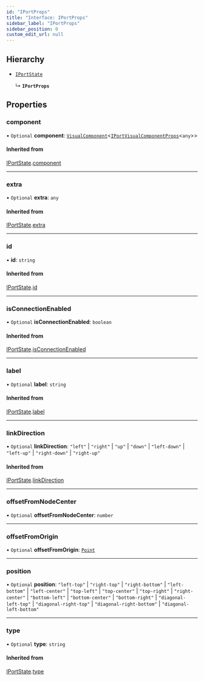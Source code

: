 ```yaml
---
id: "IPortProps"
title: "Interface: IPortProps"
sidebar_label: "IPortProps"
sidebar_position: 0
custom_edit_url: null
---
```


## Hierarchy

- [`IPortState`](IPortState)

  ↳ **`IPortProps`**

## Properties

### component

• `Optional` **component**: [`VisualComponent`](../#visualcomponent)<[`IPortVisualComponentProps`](IPortVisualComponentProps)<`any`\>\>

#### Inherited from

[IPortState](IPortState).[component](IPortState#component)

___

### extra

• `Optional` **extra**: `any`

#### Inherited from

[IPortState](IPortState).[extra](IPortState#extra)

___

### id

• **id**: `string`

#### Inherited from

[IPortState](IPortState).[id](IPortState#id)

___

### isConnectionEnabled

• `Optional` **isConnectionEnabled**: `boolean`

#### Inherited from

[IPortState](IPortState).[isConnectionEnabled](IPortState#isconnectionenabled)

___

### label

• `Optional` **label**: `string`

#### Inherited from

[IPortState](IPortState).[label](IPortState#label)

___

### linkDirection

• `Optional` **linkDirection**: ``"left"`` \| ``"right"`` \| ``"up"`` \| ``"down"`` \| ``"left-down"`` \| ``"left-up"`` \| ``"right-down"`` \| ``"right-up"``

#### Inherited from

[IPortState](IPortState).[linkDirection](IPortState#linkdirection)

___

### offsetFromNodeCenter

• `Optional` **offsetFromNodeCenter**: `number`

___

### offsetFromOrigin

• `Optional` **offsetFromOrigin**: [`Point`](../#point)

___

### position

• `Optional` **position**: ``"left-top"`` \| ``"right-top"`` \| ``"right-bottom"`` \| ``"left-bottom"`` \| ``"left-center"`` \| ``"top-left"`` \| ``"top-center"`` \| ``"top-right"`` \| ``"right-center"`` \| ``"bottom-left"`` \| ``"bottom-center"`` \| ``"bottom-right"`` \| ``"diagonal-left-top"`` \| ``"diagonal-right-top"`` \| ``"diagonal-right-bottom"`` \| ``"diagonal-left-bottom"``

___

### type

• `Optional` **type**: `string`

#### Inherited from

[IPortState](IPortState).[type](IPortState#type)
